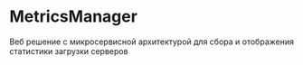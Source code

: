 # MetricsManager
Веб решение с микросервисной архитектурой для сбора и отображения статистики загрузки серверов
